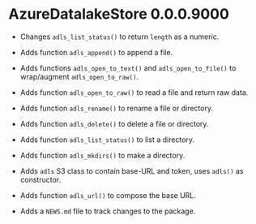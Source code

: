 # AzureDatalakeStore 0.0.0.9000

* Changes `adls_list_status()` to return `length` as a numeric.

* Adds function `adls_append()` to append a file.

* Adds functions `adls_open_to_text()` and `adls_open_to_file()` to wrap/augment `adls_open_to_raw()`.

* Adds function `adls_open_to_raw()` to read a file and return raw data.

* Adds function `adls_rename()` to rename a file or directory.

* Adds function `adls_delete()` to delete a file or directory.

* Adds function `adls_list_status()` to list a directory.

* Adds function `adls_mkdirs()` to make a directory.

* Adds `adls` S3 class to contain base-URL and token, uses `adls()` as constructor.

* Adds function `adls_url()` to compose the base URL.

* Adds a `NEWS.md` file to track changes to the package.



